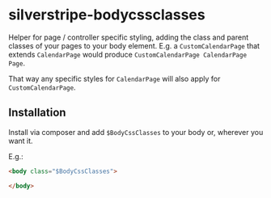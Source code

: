 # silverstripe-bodycssclasses
Helper for page / controller specific styling, adding the class and parent classes of your
pages to your body element. E.g. a `CustomCalendarPage` that extends `CalendarPage`
would produce `CustomCalendarPage CalendarPage Page`.

That way any specific styles for `CalendarPage` will also apply for `CustomCalendarPage`.


## Installation

Install via composer and add `$BodyCssClasses` to your body or, wherever you want it.

E.g.:

```html
<body class="$BodyCssClasses">

</body>
```
